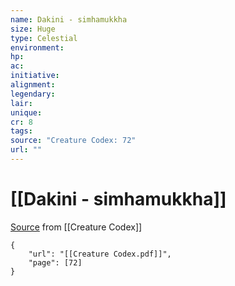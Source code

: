 ```yaml
---
name: Dakini - simhamukkha
size: Huge
type: Celestial
environment: 
hp: 
ac: 
initiative: 
alignment: 
legendary: 
lair: 
unique: 
cr: 8
tags: 
source: "Creature Codex: 72"
url: ""
---
```

# [[Dakini - simhamukkha]]

[Source](zotero://open-pdf/library/items/NTNKJRHG?page=72) from [[Creature Codex]]

```pdf
{
	"url": "[[Creature Codex.pdf]]",
	"page": [72]
}
```

